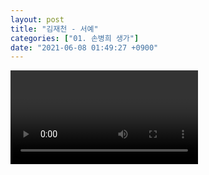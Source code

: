 ```yaml
---
layout: post
title: "김재천 - 서예"
categories: ["01. 손병희 생가"]
date: "2021-06-08 01:49:27 +0900"
---
```

<video class="post-video" controls>

    <source src='{{ "assets/videos/01. 손병희 생가/03.mp4" | relative_url }}'
            type="video/mp4">

    Sorry, your browser doesn't support embedded videos.
</video>
